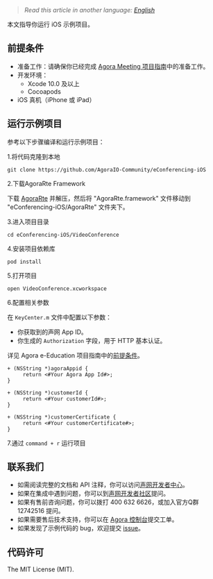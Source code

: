 > *Read this article in another language: [English](README.md)*

本文指导你运行 iOS 示例项目。

## 前提条件

- 准备工作：请确保你已经完成 [Agora Meeting 项目指南](https://github.com/AgoraIO-Usecase/AgoraMeeting/blob/master/README.zh.md)中的准备工作。
- 开发环境：
  - Xcode 10.0 及以上
  - Cocoapods
- iOS 真机（iPhone 或 iPad）

## 运行示例项目

参考以下步骤编译和运行示例项目：

1.将代码克隆到本地

```
git clone https://github.com/AgoraIO-Community/eConferencing-iOS
```

2.下载AgoraRte Framework

下载 [AgoraRte](https://github.com/AgoraIO-Community/eConferencing-iOS/releases/download/iOS_2.0.0/AgoraRte.framework.zip) 并解压，然后将 "AgoraRte.framework" 文件移动到 "eConferencing-iOS/AgoraRte" 文件夹下。

3.进入项目目录

```
cd eConferencing-iOS/VideoConference
```

4.安装项目依赖库

```
pod install
```

5.打开项目

```
open VideoConference.xcworkspace
```

6.配置相关参数

在 `KeyCenter.m` 文件中配置以下参数：
- 你获取到的声网 App ID。
- 你生成的 `Authorization` 字段，用于 HTTP 基本认证。

详见 Agora e-Education 项目指南中的[前提条件](https://github.com/AgoraIO-Usecase/AgoraMeeting/blob/master/README.zh.md#%E5%89%8D%E6%8F%90%E6%9D%A1%E4%BB%B6)。

```
+ (NSString *)agoraAppid {
     return <#Your Agora App Id#>;
}

+ (NSString *)customerId {
     return <#Your customerId#>;
}

+ (NSString *)customerCertificate {
     return <#Your customerCertificate#>;
}
```

7.通过 `command + r` 运行项目

## 联系我们

- 如需阅读完整的文档和 API 注释，你可以访问[声网开发者中心](https://docs.agora.io/cn/)。
- 如果在集成中遇到问题，你可以到[声网开发者社区](https://dev.agora.io/cn/)提问。
- 如果有售前咨询问题，你可以拨打 400 632 6626，或加入官方Q群 12742516 提问。
- 如果需要售后技术支持，你可以在 [Agora 控制台](https://dashboard.agora.io/)提交工单。
- 如果发现了示例代码的 bug，欢迎提交 [issue](https://github.com/AgoraIO-Usecase/AgoraMeeting/issues)。

## 代码许可

The MIT License (MIT).
